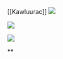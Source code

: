[[Kawluurac]]
**![](https://lh7-us.googleusercontent.com/8qtg1reKfTV9UCCAddxA-nidqYY-I4lbyzVIDHqeJAD7XwnjiG_OA1cdgSXp56kGgVDpxHUzNg_JjbY6of2Vh0fMy4SgvMtKl4VuV_4V20UFKUMTJowdavI9D8ATvjsRt4KIrHuSjXT3SbwJEeOd_A)**

![](https://lh7-us.googleusercontent.com/hqfxrPGNYbA9ZUNqsKg21BrNOxCnVEhFQyM-pTbxLrtK23l_ckNpitkzzpcWtgD9HXJw602mdjOk_H-D_OOWbu8a-EjwAZFcLTuBOzUI4AcYa7r85YooCBTq52MrE_mWMh-gOdf_a78HjdI6U8gsTA)

![](https://lh7-us.googleusercontent.com/dz2As7kZzJcVl1NXk-O3XUVWB4JXVp6RdQnHJAz4qbDUvaY59g8APGmx8QRsjAoqs9PBoevzr1kMyCX2IuG-SRbKnH_jfTlFPx8_8UXU9_ySiFyMuDRPJzqHA5jgImw2FMVmnwZF55byfrhlaUG5gw)

**
